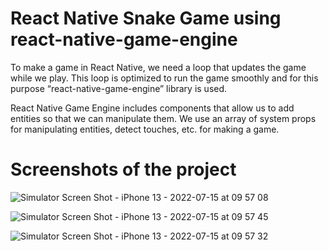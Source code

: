 # React Native Snake Game using react-native-game-engine

To make a game in React Native, we need a loop that updates the game while we play. This loop is optimized to run the game smoothly and for this purpose “react-native-game-engine” library is used.

React Native Game Engine includes components that allow us to add entities so that we can manipulate them. We use an array of system props for manipulating entities, detect touches, etc. for making a game.

# Screenshots of the project

![Simulator Screen Shot - iPhone 13 - 2022-07-15 at 09 57 08](https://user-images.githubusercontent.com/93266653/179150550-7c5b6d1f-f7f9-430c-9ecc-2c576225b5c3.png)

![Simulator Screen Shot - iPhone 13 - 2022-07-15 at 09 57 45](https://user-images.githubusercontent.com/93266653/179150595-f204b324-baf8-4bd3-a75f-a77fb861fa15.png)

![Simulator Screen Shot - iPhone 13 - 2022-07-15 at 09 57 32](https://user-images.githubusercontent.com/93266653/179150622-d6bc56b9-5c40-477a-a291-ed010d5407d4.png)
